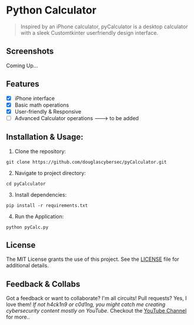 # **Python Calculator**
> Inspired by an iPhone calculator, pyCalculator is a desktop calculator with a sleek Customtkinter userfriendly design interface. 

## Screenshots
Coming Up...

## Features
- [x] iPhone interface
- [x] Basic math operations
- [x] User-friendly & Responsive
- [ ] Advanced Calculator operations ---> to be added

## Installation & Usage:
1. Clone the repository:
```
git clone https://github.com/douglascybersec/pyCalculator.git

```

2. Navigate to project directory:
```
cd pyCalculator

```

3. Install dependencies:
```
pip install -r requirements.txt

```

4. Run the Application:
```
python pyCalc.py

```

## License
The MIT License grants the use of this project. See the [LICENSE](https://github.com/douglascybersec/pyCalculator/blob/master/LICENSE) file for additional details.

## Feedback & Collabs
Got a feedback or want to collaborate? I'm all circuits! Pull requests? Yes, I love them! _If not h4ck1n9 or c0d1ng, you might catch me creating cybersecurity content mostly on YouTube._ Checkout the [YouTube Channel](https://www.youtube.com/@douglascybersec) for more..